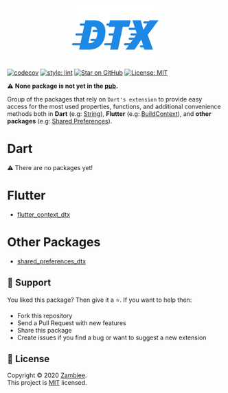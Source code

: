 <p align="center">
<img src="assets/logo.png" alt="Logo"/>
</p>

<a href="https://codecov.io/gh/zambiee/dtx"><img src="https://codecov.io/gh/zambiee/dtx/branch/main/graph/badge.svg" alt="codecov"></a>
<a href="https://github.com/passsy/dart-lint"><img src="https://img.shields.io/badge/style-lint-40c4ff.svg" alt="style: lint"></a>
<a href="https://github.com/zambiee/dtx"><img src="https://img.shields.io/github/stars/zambiee/dtx.svg?style=flat&logo=github&colorB=deeppink&label=stars" alt="Star on GitHub"></a>
<a href="https://opensource.org/licenses/MIT"><img src="https://img.shields.io/badge/license-MIT-purple.svg" alt="License: MIT"></a>

⚠️ **None package is not yet in the [pub](https://pub.dev/).**

Group of the packages that rely on `Dart's extension` to provide easy access for the most used properties, functions, and additional convenience methods both in **Dart** (e.g: [String](https://api.dart.dev/stable/2.10.0/dart-core/String-class.html)), **Flutter** (e.g: [BuildContext](https://api.flutter.dev/flutter/widgets/BuildContext-class.html)), and **other packages** (e.g: [Shared Preferences](https://pub.dev/packages/shared_preferences)).

# Dart

⚠️ There are no packages yet!

# Flutter

- [flutter_context_dtx](https://github.com/zambiee/flutter/dtx/flutter_context_dtx)

# Other Packages

- [shared_preferences_dtx](https://github.com/zambiee/dtx/other_packages/shared_preferences_dtx)

## 🤝 Support

You liked this package? Then give it a ⭐️. If you want to help then:

- Fork this repository
- Send a Pull Request with new features
- Share this package
- Create issues if you find a bug or want to suggest a new extension

## 📝 License

Copyright © 2020 [Zambiee](https://github.com/Zambiee).<br />
This project is [MIT](https://opensource.org/licenses/MIT) licensed.
